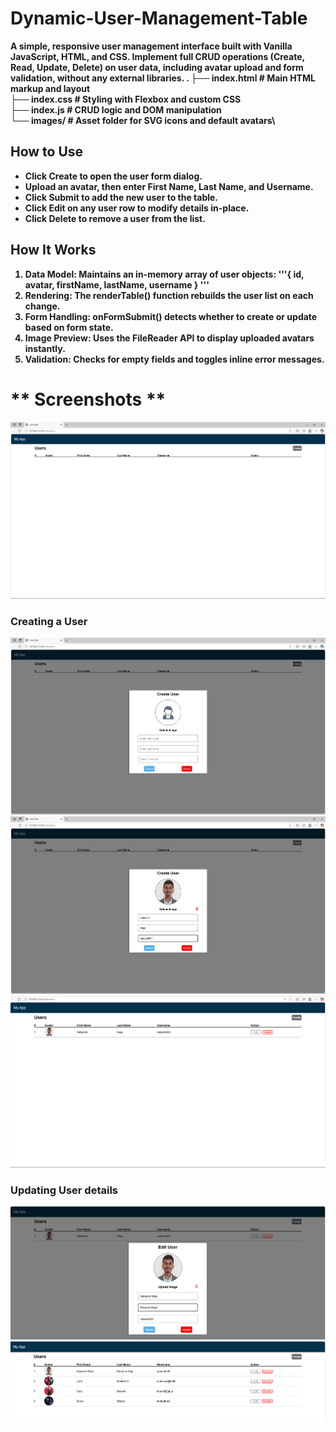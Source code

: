 # <b>Dynamic-User-Management-Table
A simple, responsive user management interface built with Vanilla JavaScript, HTML, and CSS. Implement full CRUD operations (Create, Read, Update, Delete) on user data, including avatar upload and form validation, without any external libraries.
.
├── index.html          # Main HTML markup and layout\
├── index.css           # Styling with Flexbox and custom CSS\
├── index.js            # CRUD logic and DOM manipulation\
└── images/             # Asset folder for SVG icons and default avatars\

## <b>How to Use
* Click Create to open the user form dialog.
* Upload an avatar, then enter First Name, Last Name, and Username.
* Click Submit to add the new user to the table.
* Click Edit on any user row to modify details in-place.
* Click Delete to remove a user from the list.

## <b> How It Works
1. Data Model: Maintains an in-memory array of user objects: 
'''{ id, avatar, firstName, lastName, username }
'''
3. Rendering: The renderTable() function rebuilds the user list on each change.
4. Form Handling: onFormSubmit() detects whether to create or update based on form state.
5. Image Preview: Uses the FileReader API to display uploaded avatars instantly.
6. Validation: Checks for empty fields and toggles inline error messages.

# ** Screenshots **
![image_alt](https://github.com/sabarishraja/Dynamic-User-Management-Table/blob/main/images/Output%20images/Screenshot%202025-05-13%20005727.png)
### Creating a User
![image_alt](https://github.com/sabarishraja/Dynamic-User-Management-Table/blob/main/images/Output%20images/Screenshot%202025-05-13%20005733.png)
![image_alt](https://github.com/sabarishraja/Dynamic-User-Management-Table/blob/main/images/Output%20images/Screenshot%202025-05-13%20005755.png)
![image_alt](https://github.com/sabarishraja/Dynamic-User-Management-Table/blob/main/images/Output%20images/Screenshot%202025-05-13%20005810.png)
### Updating User details
![image_alt](https://github.com/sabarishraja/Dynamic-User-Management-Table/blob/main/images/Output%20images/Screenshot%202025-05-13%20005828.png)
![image_alt](https://github.com/sabarishraja/Dynamic-User-Management-Table/blob/main/images/Output%20images/Screenshot%202025-05-13%20010026.png)
